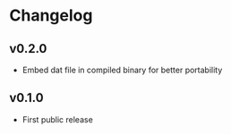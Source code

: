 # Changelog

## v0.2.0

* Embed dat file in compiled binary for better portability

## v0.1.0

* First public release

